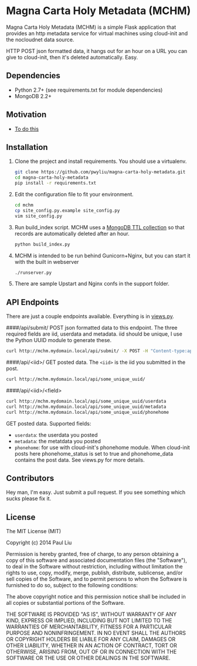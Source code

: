 # Magna Carta Holy Metadata (MCHM)
Magna Carta Holy Metadata (MCHM) is a simple Flask application that provides an http metadata service for virtual machines using cloud-init and the nocloudnet data source.

HTTP POST json formatted data, it hangs out for an hour on a URL you can give to cloud-init, then it's deleted automatically. Easy. 

## Dependencies
* Python 2.7+ (see requirements.txt for module dependencies)
* MongoDB 2.2+

## Motivation
* [To do this](http://smoser.brickies.net/ubuntu/nocloud/)

## Installation
1. Clone the project and install requirements. You should use a virtualenv.

    ```bash
    git clone https://github.com/pwyliu/magna-carta-holy-metadata.git
    cd magna-carta-holy-metadata
    pip install -r requirements.txt
    ```
2. Edit the configuration file to fit your environment.
   
    ```bash
    cd mchm
    cp site_config.py.example site_config.py
    vim site_config.py
    ```
3. Run build_index script. MCHM uses a [MongoDB TTL collection](http://docs.mongodb.org/manual/tutorial/expire-data/) so that records are automatically deleted after an hour.

    ```bash
    python build_index.py
    ```
4. MCHM is intended to be run behind Gunicorn+Nginx, but you can start it with the built in webserver
    
    ```bash
    ./runserver.py
    ```
5. There are sample Upstart and Nginx confs in the support folder.

## API Endpoints
There are just a couple endpoints available. Everything is in [views.py](https://github.com/pwyliu/magna-carta-holy-metadata/blob/master/mchm/views.py).

####/api/submit/
POST json formatted data to this endpoint. The three required fields are iid, userdata and metadata. iid should be unique, I use the Python UUID module to generate these.

```bash
curl http://mchm.mydomain.local/api/submit/ -X POST -H "Content-type:application/json" -d '{"iid":"some_unique_uuid","user-data":"this is some cloud-init userdata","meta-data":"this is some cloud-init metadata"}'
```

####/api/\<iid>/
GET posted data. The `<iid>` is the iid you submitted in the post.
```bash
curl http://mchm.mydomain.local/api/some_unique_uuid/
```

####/api/\<iid>/\<field>
```bash
curl http://mchm.mydomain.local/api/some_unique_uuid/userdata
curl http://mchm.mydomain.local/api/some_unique_uuid/metadata
curl http://mchm.mydomain.local/api/some_unique_uuid/phonehome
```
GET posted data. Supported fields:
* `userdata`: the userdata you posted
* `metadata`: the metatdata you posted
* `phonehome`: for use with cloud-init's phonehome module. When cloud-init posts here phonehome_status is set to true and phonehome_data contains the post data. See views.py for more details.

## Contributors
Hey man, I'm easy. Just submit a pull request. If you see something which sucks please fix it.

## License
The MIT License (MIT)

Copyright (c) 2014 Paul Liu

Permission is hereby granted, free of charge, to any person obtaining a copy
of this software and associated documentation files (the "Software"), to deal
in the Software without restriction, including without limitation the rights
to use, copy, modify, merge, publish, distribute, sublicense, and/or sell
copies of the Software, and to permit persons to whom the Software is
furnished to do so, subject to the following conditions:

The above copyright notice and this permission notice shall be included in all
copies or substantial portions of the Software.

THE SOFTWARE IS PROVIDED "AS IS", WITHOUT WARRANTY OF ANY KIND, EXPRESS OR
IMPLIED, INCLUDING BUT NOT LIMITED TO THE WARRANTIES OF MERCHANTABILITY,
FITNESS FOR A PARTICULAR PURPOSE AND NONINFRINGEMENT. IN NO EVENT SHALL THE
AUTHORS OR COPYRIGHT HOLDERS BE LIABLE FOR ANY CLAIM, DAMAGES OR OTHER
LIABILITY, WHETHER IN AN ACTION OF CONTRACT, TORT OR OTHERWISE, ARISING FROM,
OUT OF OR IN CONNECTION WITH THE SOFTWARE OR THE USE OR OTHER DEALINGS IN THE
SOFTWARE.